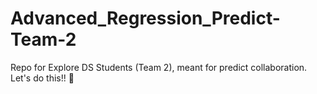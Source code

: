 # Advanced_Regression_Predict-Team-2
Repo for Explore DS Students (Team 2), meant for predict collaboration. Let's do this!! 🙂
